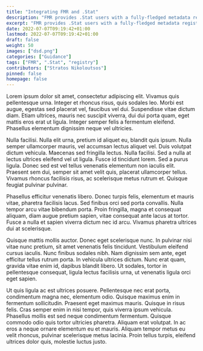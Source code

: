 ```yaml
---
title: "Integrating FMR and .Stat"
description: "FMR provides .Stat users with a fully-fledged metadata registry. In this article we explore what that means and how it benefits users."
excerpt: "FMR provides .Stat users with a fully-fledged metadata registry. In this article we explore what that means and how it benefits users."
date: 2022-07-07T09:19:42+01:00
lastmod: 2022-07-07T09:19:42+01:00
draft: false
weight: 50
images: ["dsd.png"]
categories: ["Guidance"]
tags: ["FMR", ".Stat", "registry"]
contributors: ["Stratos Nikoloutsos"]
pinned: false
homepage: false
---
```


Lorem ipsum dolor sit amet, consectetur adipiscing elit. Vivamus quis pellentesque urna. Integer et rhoncus risus, quis sodales leo. Morbi est augue, egestas sed placerat vel, faucibus vel dui. Suspendisse vitae dictum diam. Etiam ultrices, mauris nec suscipit viverra, dui dui porta quam, eget mattis eros erat ut ligula. Integer semper felis a fermentum eleifend. Phasellus elementum dignissim neque vel ultricies.

Nulla facilisi. Nulla elit urna, pretium id aliquet eu, blandit quis ipsum. Nulla semper ullamcorper mauris, vel accumsan lectus aliquet vel. Duis volutpat dictum vehicula. Maecenas sed fringilla lectus. Nulla facilisi. Sed a nulla at lectus ultrices eleifend vel ut ligula. Fusce id tincidunt lorem. Sed a purus ligula. Donec sed est vel tellus venenatis elementum non iaculis elit. Praesent sem dui, semper sit amet velit quis, placerat ullamcorper tellus. Vivamus rhoncus facilisis risus, ac scelerisque metus rutrum et. Quisque feugiat pulvinar pulvinar.

Phasellus efficitur venenatis libero. Donec turpis felis, elementum et mauris vitae, pharetra facilisis lacus. Sed finibus orci sed porta convallis. Nulla tempor arcu vitae bibendum porta. Proin fringilla, magna et consequat aliquam, diam augue pretium sapien, vitae consequat ante lacus at tortor. Fusce a nulla et sapien viverra dictum nec id arcu. Vivamus pharetra ultrices dui at scelerisque.

Quisque mattis mollis auctor. Donec eget scelerisque nunc. In pulvinar nisi vitae nunc pretium, sit amet venenatis felis tincidunt. Vestibulum eleifend cursus iaculis. Nunc finibus sodales nibh. Nam dignissim sem ante, eget efficitur tellus rutrum porta. In vehicula ultrices dictum. Nunc erat quam, gravida vitae enim id, dapibus blandit libero. Ut sodales, tortor in pellentesque consequat, ligula lectus facilisis urna, ut venenatis ligula orci eget sapien.

Ut quis ligula ac est ultrices posuere. Pellentesque nec erat porta, condimentum magna nec, elementum odio. Quisque maximus enim in fermentum sollicitudin. Praesent eget maximus mauris. Quisque in risus felis. Cras semper enim in nisi tempor, quis viverra ipsum vehicula. Phasellus mollis est sed neque condimentum fermentum. Quisque commodo odio quis tortor ultricies pharetra. Aliquam erat volutpat. In ac eros a neque ornare elementum eu et mauris. Aliquam tempor metus eu velit rhoncus, pulvinar scelerisque metus lacinia. Proin tellus turpis, eleifend ultrices dolor quis, molestie luctus justo.
